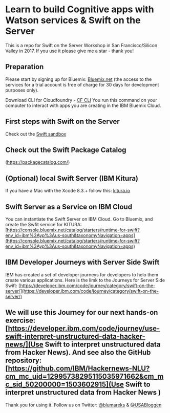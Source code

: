 # Learn to build Cognitive apps with Watson services & Swift on the Server
This is a repo for Swift on the Server Workshop in San Francisco/Silicon Valley in 2017. If you use it please give me a star - thank you!

## Preparation
Please start by signing up for Bluemix: [Bluemix.net](http://bluemix.net) (the access to the services for a trial account is free of charge for 30 days for development purposes only).

Download CLI for Cloudfoundry - [CF CLI](https://github.com/cloudfoundry/cli/releases) You run this command on your computer to interact with apps you are creating in the IBM Bluemix Cloud.

## First steps with Swift on the Server
Check out the [Swift sandbox](https://swift.sandbox.bluemix.net/)

## Check out the Swift Package Catalog
(https://packagecatalog.com/) 

## (Optional) local Swift Server (IBM Kitura)
If you have a Mac with the Xcode 8.3.+ follow this: [kitura.io](http://www.kitura.io/)

## Swift Server as a Service on IBM Cloud
You can instantiate the Swift Server on IBM Cloud. Go to Bluemix, and create the Swfit service for KITURA: [https://console.bluemix.net/catalog/starters/runtime-for-swift?env_id=ibm%3Ayp%3Aus-south&taxonomyNavigation=apps](https://console.bluemix.net/catalog/starters/runtime-for-swift?env_id=ibm%3Ayp%3Aus-south&taxonomyNavigation=apps)

## IBM Developer Journeys with Server Side Swift
IBM has created a set of developer journeys for developers to helo them create various applications. Here is the limk to the Journeys for Server Side Swift: 
[https://developer.ibm.com/code/journey/category/swift-on-the-server/](https://developer.ibm.com/code/journey/category/swift-on-the-server/)

## We will use this Journey for our next hands-on exercise: [https://developer.ibm.com/code/journey/use-swift-interpret-unstructured-data-hacker-news/](Use Swift to interpret unstructured data from Hacker News). And see also the GitHub repository: [https://github.com/IBM/Hackernews-NLU?cm_mc_uid=12995738295115035971662&cm_mc_sid_50200000=1503602915](Use Swift to interpret unstructured data from Hacker News )

Thank you for using it. Follow us on Twitter:
[@blumareks](https://twitter.com/blumareks) & [@USABloggen](https://twitter.com/USABloggen)

